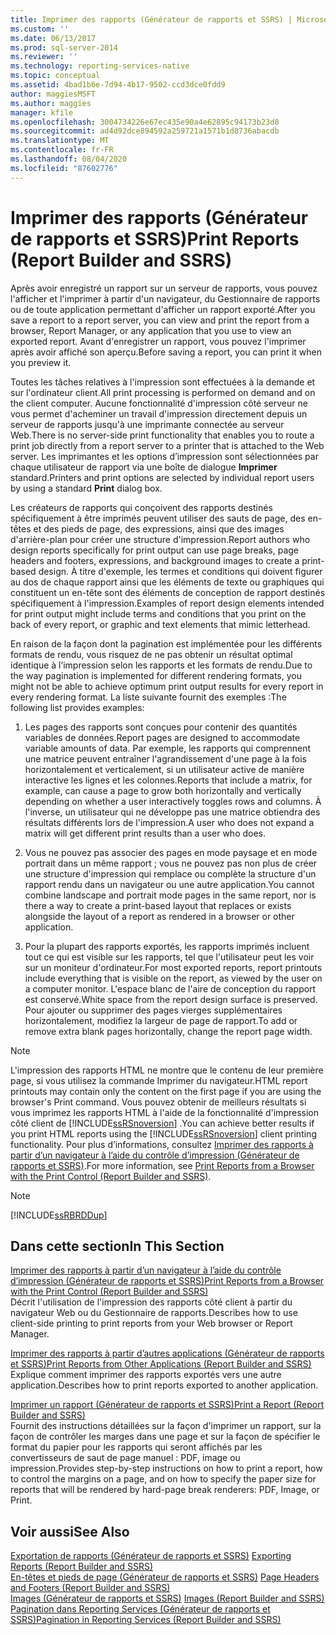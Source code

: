 ```yaml
---
title: Imprimer des rapports (Générateur de rapports et SSRS) | Microsoft Docs
ms.custom: ''
ms.date: 06/13/2017
ms.prod: sql-server-2014
ms.reviewer: ''
ms.technology: reporting-services-native
ms.topic: conceptual
ms.assetid: 4bad1b6e-7d94-4b17-9502-ccd3dce0fdd9
author: maggiesMSFT
ms.author: maggies
manager: kfile
ms.openlocfilehash: 3004734226e67ec435e90a4e62895c94173b23d8
ms.sourcegitcommit: ad4d92dce894592a259721a1571b1d8736abacdb
ms.translationtype: MT
ms.contentlocale: fr-FR
ms.lasthandoff: 08/04/2020
ms.locfileid: "87602776"
---
```

# <a name="print-reports-report-builder-and-ssrs"></a><span data-ttu-id="e7581-102">Imprimer des rapports (Générateur de rapports et SSRS)</span><span class="sxs-lookup"><span data-stu-id="e7581-102">Print Reports (Report Builder and SSRS)</span></span>
  <span data-ttu-id="e7581-103">Après avoir enregistré un rapport sur un serveur de rapports, vous pouvez l'afficher et l'imprimer à partir d'un navigateur, du Gestionnaire de rapports ou de toute application permettant d'afficher un rapport exporté.</span><span class="sxs-lookup"><span data-stu-id="e7581-103">After you save a report to a report server, you can view and print the report from a browser, Report Manager, or any application that you use to view an exported report.</span></span> <span data-ttu-id="e7581-104">Avant d'enregistrer un rapport, vous pouvez l'imprimer après avoir affiché son aperçu.</span><span class="sxs-lookup"><span data-stu-id="e7581-104">Before saving a report, you can print it when you preview it.</span></span>  
  
 <span data-ttu-id="e7581-105">Toutes les tâches relatives à l'impression sont effectuées à la demande et sur l'ordinateur client.</span><span class="sxs-lookup"><span data-stu-id="e7581-105">All print processing is performed on demand and on the client computer.</span></span> <span data-ttu-id="e7581-106">Aucune fonctionnalité d'impression côté serveur ne vous permet d'acheminer un travail d'impression directement depuis un serveur de rapports jusqu'à une imprimante connectée au serveur Web.</span><span class="sxs-lookup"><span data-stu-id="e7581-106">There is no server-side print functionality that enables you to route a print job directly from a report server to a printer that is attached to the Web server.</span></span> <span data-ttu-id="e7581-107">Les imprimantes et les options d’impression sont sélectionnées par chaque utilisateur de rapport via une boîte de dialogue **Imprimer** standard.</span><span class="sxs-lookup"><span data-stu-id="e7581-107">Printers and print options are selected by individual report users by using a standard **Print** dialog box.</span></span>  
  
 <span data-ttu-id="e7581-108">Les créateurs de rapports qui conçoivent des rapports destinés spécifiquement à être imprimés peuvent utiliser des sauts de page, des en-têtes et des pieds de page, des expressions, ainsi que des images d'arrière-plan pour créer une structure d'impression.</span><span class="sxs-lookup"><span data-stu-id="e7581-108">Report authors who design reports specifically for print output can use page breaks, page headers and footers, expressions, and background images to create a print-based design.</span></span> <span data-ttu-id="e7581-109">À titre d'exemple, les termes et conditions qui doivent figurer au dos de chaque rapport ainsi que les éléments de texte ou graphiques qui constituent un en-tête sont des éléments de conception de rapport destinés spécifiquement à l'impression.</span><span class="sxs-lookup"><span data-stu-id="e7581-109">Examples of report design elements intended for print output might include terms and conditions that you print on the back of every report, or graphic and text elements that mimic letterhead.</span></span>  
  
 <span data-ttu-id="e7581-110">En raison de la façon dont la pagination est implémentée pour les différents formats de rendu, vous risquez de ne pas obtenir un résultat optimal identique à l’impression selon les rapports et les formats de rendu.</span><span class="sxs-lookup"><span data-stu-id="e7581-110">Due to the way pagination is implemented for different rendering formats, you might not be able to achieve optimum print output results for every report in every rendering format.</span></span> <span data-ttu-id="e7581-111">La liste suivante fournit des exemples :</span><span class="sxs-lookup"><span data-stu-id="e7581-111">The following list provides examples:</span></span>  
  
1.  <span data-ttu-id="e7581-112">Les pages des rapports sont conçues pour contenir des quantités variables de données.</span><span class="sxs-lookup"><span data-stu-id="e7581-112">Report pages are designed to accommodate variable amounts of data.</span></span> <span data-ttu-id="e7581-113">Par exemple, les rapports qui comprennent une matrice peuvent entraîner l'agrandissement d'une page à la fois horizontalement et verticalement, si un utilisateur active de manière interactive les lignes et les colonnes.</span><span class="sxs-lookup"><span data-stu-id="e7581-113">Reports that include a matrix, for example, can cause a page to grow both horizontally and vertically depending on whether a user interactively toggles rows and columns.</span></span> <span data-ttu-id="e7581-114">À l'inverse, un utilisateur qui ne développe pas une matrice obtiendra des résultats différents lors de l'impression.</span><span class="sxs-lookup"><span data-stu-id="e7581-114">A user who does not expand a matrix will get different print results than a user who does.</span></span>  
  
2.  <span data-ttu-id="e7581-115">Vous ne pouvez pas associer des pages en mode paysage et en mode portrait dans un même rapport ; vous ne pouvez pas non plus de créer une structure d'impression qui remplace ou complète la structure d'un rapport rendu dans un navigateur ou une autre application.</span><span class="sxs-lookup"><span data-stu-id="e7581-115">You cannot combine landscape and portrait mode pages in the same report, nor is there a way to create a print-based layout that replaces or exists alongside the layout of a report as rendered in a browser or other application.</span></span>  
  
3.  <span data-ttu-id="e7581-116">Pour la plupart des rapports exportés, les rapports imprimés incluent tout ce qui est visible sur les rapports, tel que l'utilisateur peut les voir sur un moniteur d'ordinateur.</span><span class="sxs-lookup"><span data-stu-id="e7581-116">For most exported reports, report printouts include everything that is visible on the report, as viewed by the user on a computer monitor.</span></span> <span data-ttu-id="e7581-117">L'espace blanc de l'aire de conception du rapport est conservé.</span><span class="sxs-lookup"><span data-stu-id="e7581-117">White space from the report design surface is preserved.</span></span> <span data-ttu-id="e7581-118">Pour ajouter ou supprimer des pages vierges supplémentaires horizontalement, modifiez la largeur de page de rapport.</span><span class="sxs-lookup"><span data-stu-id="e7581-118">To add or remove extra blank pages horizontally, change the report page width.</span></span>  
  
> [!NOTE]  
>  <span data-ttu-id="e7581-119">L'impression des rapports HTML ne montre que le contenu de leur première page, si vous utilisez la commande Imprimer du navigateur.</span><span class="sxs-lookup"><span data-stu-id="e7581-119">HTML report printouts may contain only the content on the first page if you are using the browser's Print command.</span></span> <span data-ttu-id="e7581-120">Vous pouvez obtenir de meilleurs résultats si vous imprimez les rapports HTML à l'aide de la fonctionnalité d'impression côté client de [!INCLUDE[ssRSnoversion](../../includes/ssrsnoversion-md.md)] .</span><span class="sxs-lookup"><span data-stu-id="e7581-120">You can achieve better results if you print HTML reports using the [!INCLUDE[ssRSnoversion](../../includes/ssrsnoversion-md.md)] client printing functionality.</span></span> <span data-ttu-id="e7581-121">Pour plus d’informations, consultez [Imprimer des rapports à partir d’un navigateur à l’aide du contrôle d’impression &#40;Générateur de rapports et SSRS&#41;](print-reports-from-a-browser-with-the-print-control-report-builder-and-ssrs.md).</span><span class="sxs-lookup"><span data-stu-id="e7581-121">For more information, see [Print Reports from a Browser with the Print Control &#40;Report Builder and SSRS&#41;](print-reports-from-a-browser-with-the-print-control-report-builder-and-ssrs.md).</span></span>  
  
> [!NOTE]  
>  [!INCLUDE[ssRBRDDup](../../includes/ssrbrddup-md.md)]  
  
## <a name="in-this-section"></a><span data-ttu-id="e7581-122">Dans cette section</span><span class="sxs-lookup"><span data-stu-id="e7581-122">In This Section</span></span>  
 [<span data-ttu-id="e7581-123">Imprimer des rapports à partir d’un navigateur à l’aide du contrôle d’impression &#40;Générateur de rapports et SSRS&#41;</span><span class="sxs-lookup"><span data-stu-id="e7581-123">Print Reports from a Browser with the Print Control &#40;Report Builder and SSRS&#41;</span></span>](print-reports-from-a-browser-with-the-print-control-report-builder-and-ssrs.md)  
 <span data-ttu-id="e7581-124">Décrit l'utilisation de l'impression des rapports côté client à partir du navigateur Web ou du Gestionnaire de rapports.</span><span class="sxs-lookup"><span data-stu-id="e7581-124">Describes how to use client-side printing to print reports from your Web browser or Report Manager.</span></span>  
  
 [<span data-ttu-id="e7581-125">Imprimer des rapports à partir d’autres applications &#40;Générateur de rapports et SSRS&#41;</span><span class="sxs-lookup"><span data-stu-id="e7581-125">Print Reports from Other Applications &#40;Report Builder and SSRS&#41;</span></span>](print-reports-from-other-applications-report-builder-and-ssrs.md)  
 <span data-ttu-id="e7581-126">Explique comment imprimer des rapports exportés vers une autre application.</span><span class="sxs-lookup"><span data-stu-id="e7581-126">Describes how to print reports exported to another application.</span></span>  
  
 [<span data-ttu-id="e7581-127">Imprimer un rapport &#40;Générateur de rapports et SSRS&#41;</span><span class="sxs-lookup"><span data-stu-id="e7581-127">Print a Report &#40;Report Builder and SSRS&#41;</span></span>](print-a-report-report-builder-and-ssrs.md)  
 <span data-ttu-id="e7581-128">Fournit des instructions détaillées sur la façon d'imprimer un rapport, sur la façon de contrôler les marges dans une page et sur la façon de spécifier le format du papier pour les rapports qui seront affichés par les convertisseurs de saut de page manuel : PDF, image ou impression.</span><span class="sxs-lookup"><span data-stu-id="e7581-128">Provides step-by-step instructions on how to print a report, how to control the margins on a page, and on how to specify the paper size for reports that will be rendered by hard-page break renderers: PDF, Image, or Print.</span></span>  
  
## <a name="see-also"></a><span data-ttu-id="e7581-129">Voir aussi</span><span class="sxs-lookup"><span data-stu-id="e7581-129">See Also</span></span>  
 <span data-ttu-id="e7581-130">[Exportation de rapports &#40;Générateur de rapports et SSRS&#41;](export-reports-report-builder-and-ssrs.md) </span><span class="sxs-lookup"><span data-stu-id="e7581-130">[Exporting Reports &#40;Report Builder and SSRS&#41;](export-reports-report-builder-and-ssrs.md) </span></span>  
 <span data-ttu-id="e7581-131">[En-têtes et pieds de page &#40;Générateur de rapports et SSRS&#41;](../report-design/page-headers-and-footers-report-builder-and-ssrs.md) </span><span class="sxs-lookup"><span data-stu-id="e7581-131">[Page Headers and Footers &#40;Report Builder and SSRS&#41;](../report-design/page-headers-and-footers-report-builder-and-ssrs.md) </span></span>  
 <span data-ttu-id="e7581-132">[Images &#40;Générateur de rapports et SSRS&#41;](../report-design/images-report-builder-and-ssrs.md) </span><span class="sxs-lookup"><span data-stu-id="e7581-132">[Images &#40;Report Builder and SSRS&#41;](../report-design/images-report-builder-and-ssrs.md) </span></span>  
 [<span data-ttu-id="e7581-133">Pagination dans Reporting Services &#40;Générateur de rapports et SSRS&#41;</span><span class="sxs-lookup"><span data-stu-id="e7581-133">Pagination in Reporting Services &#40;Report Builder  and SSRS&#41;</span></span>](../report-design/pagination-in-reporting-services-report-builder-and-ssrs.md)  
  
  
